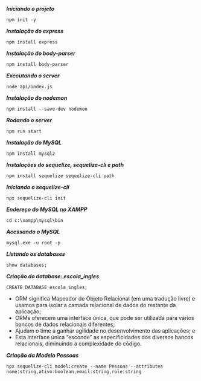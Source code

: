***Iniciando o projeto***
```
npm init -y
```

***Instalação do express***
```
npm install express
```

***Instalação do body-parser***
```
npm install body-parser
```

***Executando o server***
```
node api/index.js
```

***Instalação do nodemon***
```
npm install --save-dev nodemon
```

***Rodando o server***
```
npm run start
```

***Instalação do MySQL***
```
npm install mysql2
```

***Instalações do sequelize, sequelize-cli e path***
```
npm install sequelize sequelize-cli path
```

***Iniciando o sequelize-cli***
```
npx sequelize-cli init
```

***Endereço do MySQL no XAMPP***
```
cd c:\xampp\mysql\bin
```

***Acessando o MySQL***
```
mysql.exe -u root -p
```

***Listando os databases***
```
show databases;
```

***Criação do database: escola_ingles***
```
CREATE DATABASE escola_ingles;
```

- ORM significa Mapeador de Objeto Relacional (em uma tradução livre) e usamos para isolar a camada relacional de dados do restante da aplicação;
- ORMs oferecem uma interface única, que pode ser utilizada para vários bancos de dados relacionais diferentes;
- Ajudam o time a ganhar agilidade no desenvolvimento das aplicações; e
- Esta interface única “esconde” as especificidades dos diversos bancos relacionais, diminuindo a complexidade do código.

***Criação da Modelo Pessoas***
```
npx sequelize-cli model:create --name Pessoas --attributes nome:string,ativo:boolean,email:string,role:string
```